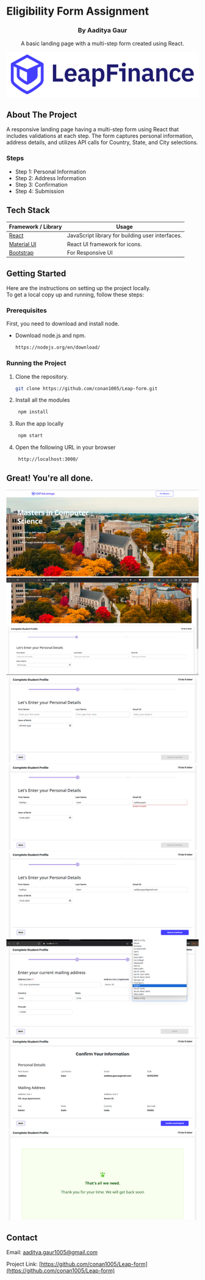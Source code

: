 # Eligibility Form Assignment



<!-- PROJECT LOGO -->

<h3 align="center">By Aaditya Gaur</h3>

  <p align="center">
A basic landing page with a multi-step form created using React.

![image](/images/logo.png)


<!-- ABOUT THE PROJECT -->
## About The Project
A responsive landing page having a multi-step form using React that includes validations at each step. The form captures personal information, address details, and utilizes API calls for Country, State, and City selections.

### Steps
* Step 1: Personal Information
* Step 2: Address Information
* Step 3: Confirmation
* Step 4: Submission

## Tech Stack


| Framework / Library                                  | Usage                                            |
| ----------------------------------------------------- |--------------------------------------------------|
| [React](https://reactjs.org/)                         | JavaScript library for building user interfaces. |
| [Material UI](https://material-ui.com/)               | React UI framework for icons.                  |
| [Bootstrap](https://getbootstrap.com/)                | For Responsive UI                  |




<!-- GETTING STARTED -->
## Getting Started

Here are the instructions on setting up the project locally.
<br>
To get a local copy up and running, follow these steps:

### Prerequisites

First, you need to download and install node.
* Download node.js and npm.
  ```sh
  https://nodejs.org/en/download/
  ```

### Running the Project

1. Clone the repository.
   ```sh
   git clone https://github.com/conan1005/Leap-form.git
   ```

2. Install all the modules
   ```sh
    npm install
   ```

3. Run the app locally
   ```sh
    npm start
   ```
4. Open the following URL in your browser
   ```sh
    http://localhost:3000/
   ```

<!-- USAGE EXAMPLES -->
## Great! You're all done.
![project-image](/images/home.png)
![project-image](/images/home2.png)
![project-image](/images/pg1_empty.png)
![project-image](/images/pg1_error.png)
![project-image](/images/pg1_filled.png)
![project-image](/images/pg2_filled.png)
![project-image](/images/pg3.png)
![project-image](/images/pg4.png)
<!-- CONTACT -->
## Contact

Email: [aaditya.gaur1005@gmail.com](aaditya.gaur1005@gmail.com)

Project Link: [https://github.com/conan1005/Leap-form](https://github.com/conan1005/Leap-form)


